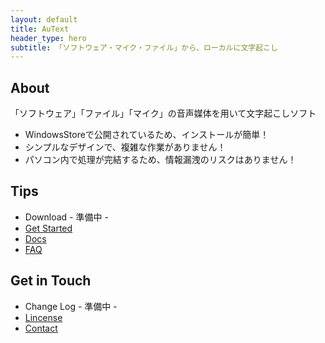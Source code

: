 ```yaml
---
layout: default
title: AuText
header_type: hero
subtitle: 「ソフトウェア・マイク・ファイル」から、ローカルに文字起こし
---
```


## About

「ソフトウェア」「ファイル」「マイク」の音声媒体を用いて文字起こしソフト
- WindowsStoreで公開されているため、インストールが簡単！
- シンプルなデザインで、複雑な作業がありません！
- パソコン内で処理が完結するため、情報漏洩のリスクはありません！

## Tips

- Download - 準備中 -
- [Get Started](./started/)
- [Docs](./docs/)
- [FAQ](./faq/)

## Get in Touch

- Change Log - 準備中 -
- [Lincense](./lincense/)
- [Contact](./Contact/)